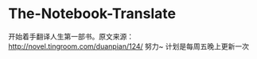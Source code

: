 # The-Notebook-Translate
开始着手翻译人生第一部书。原文来源：http://novel.tingroom.com/duanpian/124/
努力~
计划是每周五晚上更新一次
